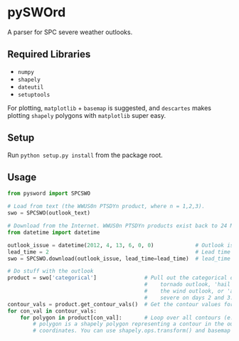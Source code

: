 # pySWOrd
A parser for SPC severe weather outlooks.

## Required Libraries
* `numpy`
* `shapely`
* `dateutil`
* `setuptools`

For plotting, `matplotlib` + `basemap` is suggested, and `descartes` makes plotting `shapely` polygons with `matplotlib` super easy.

## Setup
Run `python setup.py install` from the package root.

## Usage
```python
from pysword import SPCSWO

# Load from text (the WWUS0n PTSDYn product, where n = 1,2,3).
swo = SPCSWO(outlook_text)

# Download from the Internet. WWUS0n PTSDYn products exist back to 24 March 2005.
from datetime import datetime

outlook_issue = datetime(2012, 4, 13, 6, 0, 0)             # Outlook issuance time
lead_time = 2                                              # Lead time in the outlook in days
swo = SPCSWO.download(outlook_issue, lead_time=lead_time)  # lead_time defaults to 1 day if not specified.

# Do stuff with the outlook
product = swo['categorical']               # Pull out the categorical outlook (specify 'tornado' for the 
                                           #    tornado outlook, 'hail' for the hail outlook, 'wind' for
                                           #    the wind outlook, or 'any severe' for probability of any
                                           #    severe on days 2 and 3.).
contour_vals = product.get_contour_vals()  # Get the contour values for this outlook
for con_val in contour_vals:
    for polygon in product[con_val]:       # Loop over all contours (e.g. all SLGT risk areas)
        # polygon is a shapely polygon representing a contour in the outlook. The vertices are lat, lon
        # coordinates. You can use shapely.ops.transform() and basemap to transform to x, y coordinates.
```
